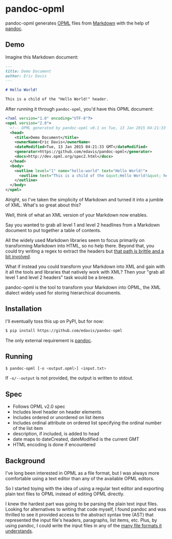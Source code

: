 pandoc-opml
===========

pandoc-opml generates [OPML] files from [Markdown] with the help of [pandoc].

[OPML]: http://dev.opml.org/spec2.html
[Markdown]: http://johnmacfarlane.net/pandoc/README.html#pandocs-markdown
[pandoc]: http://johnmacfarlane.net/pandoc/

Demo
----

Imagine this Markdown document:

```markdown
---
title: Demo Document
author: Eric Davis
---

# Hello World!

This is a child of the "Hello World!" header.
```

After running it through `pandoc-opml`, you'd have this OPML document:

```xml
<?xml version="1.0" encoding="UTF-8"?>
<opml version="2.0">
  <!-- OPML generated by pandoc-opml v0.1 on Tue, 13 Jan 2015 04:21:33 GMT -->
  <head>
    <title>Demo Document</title>
    <ownerName>Eric Davis</ownerName>
    <dateModified>Tue, 13 Jan 2015 04:21:33 GMT</dateModified>
    <generator>https://github.com/edavis/pandoc-opml</generator>
    <docs>http://dev.opml.org/spec2.html</docs>
  </head>
  <body>
    <outline level="1" name="hello-world" text="Hello World!">
      <outline text="This is a child of the &quot;Hello World!&quot; header."/>
    </outline>
  </body>
</opml>
```

Alright, so I've taken the simplicity of Markdown and turned it into a
jumble of XML. What's so great about this?

Well, think of what an XML version of your Markdown now enables.

Say you wanted to grab all level 1 and level 2 headlines from a
Markdown document to put together a table of contents.

All the widely used Markdown libraries seem to focus primarily on
transforming Markdown into HTML, so no help there. Beyond that, you
could try writing a regex to extract the headers but [that path is
brittle and a bit involved][jwz].

What if instead you could transform your Markdown into XML and gain
with it all the tools and libraries that natively work with XML? Then
your "grab all level 1 and level 2 headers" task would be a breeze.

pandoc-opml is the tool to transform your Markdown into OPML, the XML
dialect widely used for storing hierarchical documents.

[jwz]: http://blog.codinghorror.com/regular-expressions-now-you-have-two-problems/

Installation
------------

I'll eventually toss this up on PyPI, but for now:

```bash
$ pip install https://github.com/edavis/pandoc-opml
```

The only external requirement is [pandoc].

Running
-------

```bash
$ pandoc-opml [-o <output.opml>] <input.txt>
```

If `-o/--output` is not provided, the output is written to stdout.

Spec
----

- Follows OPML v2.0 spec
- Includes level header on header elements
- Includes ordered or unordered on list items
- Includes ordinal attribute on ordered list specifying the ordinal number of the list item
- description, if included, is added to head
- date maps to dateCreated, dateModified is the current GMT
- HTML encoding is done if encountered

Background
----------

I've long been interested in OPML as a file format, but I was always
more comfortable using a text editor than any of the available OPML
editors.

So I started toying with the idea of using a regular text editor and
exporting plain text files to OPML instead of editing OPML
directly.

I knew the hardest part was going to be parsing the plain text input
files. Looking for alternatives to writing that code myself, I found
pandoc and was thrilled to see it provided access to the abstract
syntax tree (AST) that represented the input file's headers,
paragraphs, list items, etc. Plus, by using pandoc, I could write the
input files in any of the [many file formats it understands][inputs].

[inputs]: http://johnmacfarlane.net/pandoc/README.html#description
